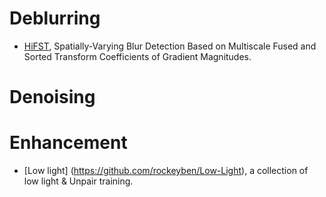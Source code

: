 

# Deblurring

- [HiFST](https://github.com/isalirezag/HiFST), Spatially-Varying Blur Detection Based on Multiscale Fused and Sorted Transform Coefficients of Gradient Magnitudes.


# Denoising


# Enhancement
- [Low light] (https://github.com/rockeyben/Low-Light), a collection of low light & Unpair training.

